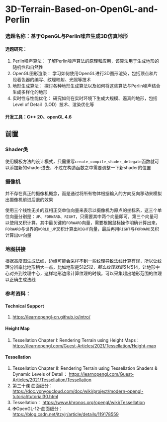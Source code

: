 # 3D-Terrain-Based-on-OpenGL-and-Perlin
### 选题名称：基于OpenGL与Perlin噪声生成3D仿真地形

#### 选题研究：
1.	Perlin噪声算法： 了解Perlin噪声算法的原理和应用，该算法用于生成地形的随机性和自然性
2.	OpenGL图形渲染： 学习如何使用OpenGL进行3D图形渲染，包括顶点和片段着色器的编写、纹理映射、光照等技术
3.	地形生成算法： 探讨各种地形生成算法以及如何将这些算法与Perlin噪声结合生成多样化的地形
4.	实时性与性能优化： 研究如何在实时环境下生成大规模、逼真的地形，包括Level of Detail（LOD）技术、渲染优化等
     
#### 开发工具：C++ 20、openGL 4.6

## 前置

### Shader类

使用模板方法的设计模式，只需重写`create_compile_shader_delegate`函数就可以添加新的shader进去，不过在构造函数之中需要调整一下新shader的位置

### 摄像机

并不存在真正的摄像机概念，而是通过将所有物体根据输入的方向反向移动来模拟出摄像机前进后退的效果

使用三个线性无关的互相正交单位向量来表示以摄像机为原点的坐标系，这三个单位向量分别是：`UP`、`FORWARD`、`RIGHT`，只需要其中两个向量即可，第三个向量可以使用叉积计算。其中最关键的`FORWARD`向量，需要根据鼠标操作明确计算出来，`FORWARD`与世界的`WORLD_UP`叉积计算出`RIGHT`向量，最后再用`RIGHT`与`FORWARD`叉积计算出`UP`向量

### 地图拼接

根据高度图生成法线，边缘可能会采样不到一些纹理导致法线计算有误，所以让纹理分辨率比地形稍大一点，比如地形是512*512，那么纹理就是514*514，让地形中心对齐到纹理中心，这样地形边缘计算纹理的时候，可以采集超出地形范围的纹理以正确生成法线

### 参考资料：

#### Technical Support
1. https://learnopengl-cn.github.io/intro/

#### Height Map
1. Tessellation Chapter I: Rendering Terrain using Height Maps：https://learnopengl.com/Guest-Articles/2021/Tessellation/Height-map

#### Tessellation
1. Tessellation Chapter II: Rendering Terrain using Tessellation Shaders & Dynamic Levels of Detail： https://learnopengl.com/Guest-Articles/2021/Tessellation/Tessellation
2. 第三十课 曲面细分： https://doc.yonyoucloud.com/doc/wiki/project/modern-opengl-tutorial/tutorial30.html
3. Tessellation： https://www.khronos.org/opengl/wiki/Tessellation
4. ✠OpenGL-12-曲面细分： https://blog.csdn.net/itzyjr/article/details/119178559